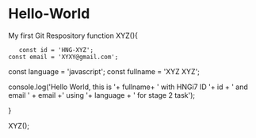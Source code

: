 # Hello-World
My first Git Respository
 function XYZ(){
 
       const id = 'HNG-XYZ';
    const email = 'XYXY@gmail.com';
  const language = 'javascript';
 const fullname = 'XYZ XYZ';
 
 
 
   console.log('Hello World, this is '+ fullname+ ' with HNGi7 ID '+ id + ' and email ' + email +' using '+ language + ' for stage 2 task');
 
 
 
 }
 
 XYZ();

